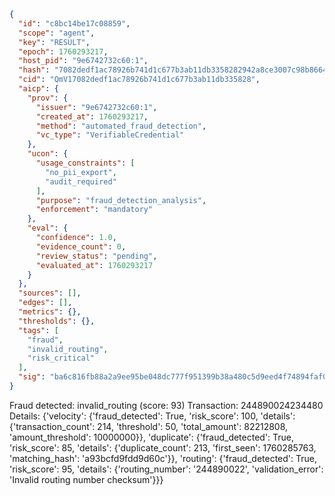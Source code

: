 ```json
{
  "id": "c8bc14be17c08859",
  "scope": "agent",
  "key": "RESULT",
  "epoch": 1760293217,
  "host_pid": "9e6742732c60:1",
  "hash": "7082dedf1ac78926b741d1c677b3ab11db3358282942a8ce3007c98b8664412b",
  "cid": "QmV17082dedf1ac78926b741d1c677b3ab11db335828",
  "aicp": {
    "prov": {
      "issuer": "9e6742732c60:1",
      "created_at": 1760293217,
      "method": "automated_fraud_detection",
      "vc_type": "VerifiableCredential"
    },
    "ucon": {
      "usage_constraints": [
        "no_pii_export",
        "audit_required"
      ],
      "purpose": "fraud_detection_analysis",
      "enforcement": "mandatory"
    },
    "eval": {
      "confidence": 1.0,
      "evidence_count": 0,
      "review_status": "pending",
      "evaluated_at": 1760293217
    }
  },
  "sources": [],
  "edges": [],
  "metrics": {},
  "thresholds": {},
  "tags": [
    "fraud",
    "invalid_routing",
    "risk_critical"
  ],
  "sig": "ba6c816fb88a2a9ee95be048dc777f951399b38a480c5d9eed4f74894faf06af"
}
```

Fraud detected: invalid_routing (score: 93)
Transaction: 244890024234480
Details: {'velocity': {'fraud_detected': True, 'risk_score': 100, 'details': {'transaction_count': 214, 'threshold': 50, 'total_amount': 82212808, 'amount_threshold': 10000000}}, 'duplicate': {'fraud_detected': True, 'risk_score': 85, 'details': {'duplicate_count': 213, 'first_seen': 1760285763, 'matching_hash': 'a93bcfd9fdd9d60c'}}, 'routing': {'fraud_detected': True, 'risk_score': 95, 'details': {'routing_number': '244890022', 'validation_error': 'Invalid routing number checksum'}}}